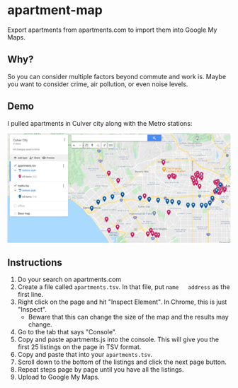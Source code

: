 # apartment-map

Export apartments from apartments.com to import them into Google My Maps.

## Why?

So you can consider multiple factors beyond commute and  work is. Maybe you want to consider crime, air pollution, or even noise levels.

## Demo

I pulled apartments in Culver city along with the Metro stations:

![Screenshot of Google My Maps](screenshot.png)

## Instructions

1. Do your search on apartments.com
1. Create a file called `apartments.tsv`. In that file, put `name	address` as the first line.
1. Right click on the page and hit "Inspect Element". In Chrome, this is just "Inspect".
    * Beware that this can change the size of the map and the results may change.
1. Go to the tab that says "Console".
1. Copy and paste apartments.js into the console. This will give you the first 25 listings on the page in TSV format.
1. Copy and paste that into your `apartments.tsv`.
1. Scroll down to the bottom of the listings and click the next page button.
1. Repeat steps page by page until you have all the listings.
1. Upload to Google My Maps.